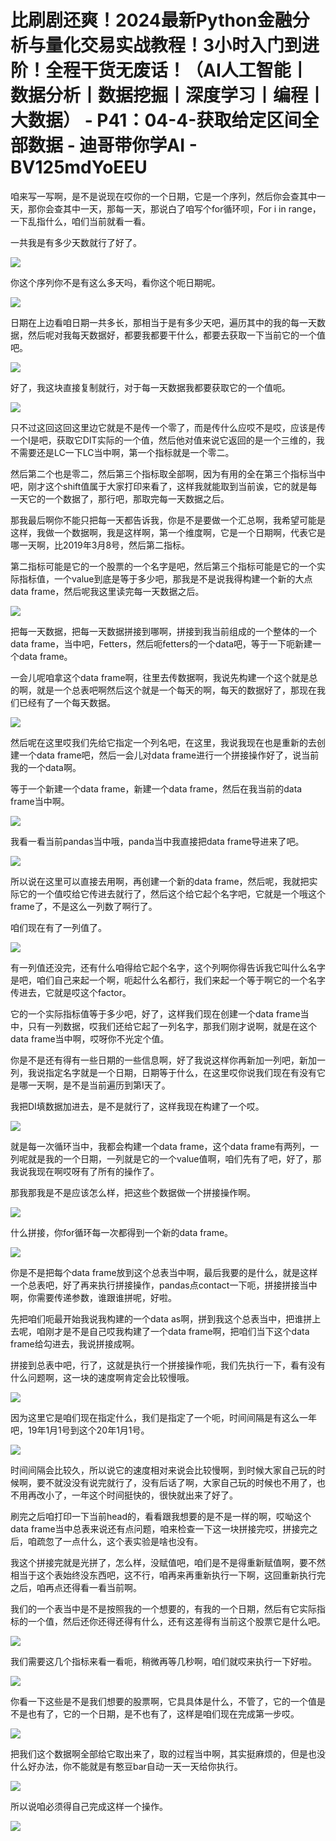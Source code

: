 # 比刷剧还爽！2024最新Python金融分析与量化交易实战教程！3小时入门到进阶！全程干货无废话！（AI人工智能丨数据分析丨数据挖掘丨深度学习丨编程丨大数据） - P41：04-4-获取给定区间全部数据 - 迪哥带你学AI - BV125mdYoEEU

咱来写一写啊，是不是说现在哎你的一个日期，它是一个序列，然后你会查其中一天，那你会查其中一天，那每一天，那说白了咱写个for循环呗，For i in range，一下乱指什么，咱们当前就看一看。

一共我是有多少天数就行了好了。

![](img/ffb9063fa0f8263cf116ec725aca7398_1.png)

你这个序列你不是有这么多天吗，看你这个呃日期呢。

![](img/ffb9063fa0f8263cf116ec725aca7398_3.png)

日期在上边看咱日期一共多长，那相当于是有多少天吧，遍历其中的我的每一天数据，然后呢对我每天数据好，都要我都要干什么，都要去获取一下当前它的一个值吧。



![](img/ffb9063fa0f8263cf116ec725aca7398_5.png)

好了，我这块直接复制就行，对于每一天数据我都要获取它的一个值呃。

![](img/ffb9063fa0f8263cf116ec725aca7398_7.png)

只不过这回这回这里边它就是不是传一个零了，而是传什么应哎不是哎，应该是传一个I是吧，获取它DIT实际的一个值，然后他对值来说它返回的是一个三维的，我不需要还是LC一下LC当中啊，第一个指标就是一个零二。

然后第二个也是零二，然后第三个指标取全部啊，因为有用的全在第三个指标当中吧，刚才这个shift值属于大家打印来看了，这样我就能取到当前诶，它的就是每一天它的一个数据了，那行吧，那取完每一天数据之后。

那我最后啊你不能只把每一天都告诉我，你是不是要做一个汇总啊，我希望可能是这样，我做一个数据啊，我是这样啊，第一个维度啊，它是一个日期啊，代表它是哪一天啊，比2019年3月8号，然后第二指标。

第二指标可能是它的一个股票的一个名字是吧，然后第三个指标可能是它的一个实际指标值，一个value到底是等于多少吧，那我是不是说我得构建一个新的大点data frame，然后呢我这里读完每一天数据之后。



![](img/ffb9063fa0f8263cf116ec725aca7398_9.png)

把每一天数据，把每一天数据拼接到哪啊，拼接到我当前组成的一个整体的一个data frame，当中吧，Fetters，然后呃fetters的一个data吧，等于一下呃新建一个data frame。

一会儿呢咱拿这个data frame啊，往里去传数据啊，我说先构建一个这个就是总的啊，就是一个总表吧啊然后这个就是一个每天的啊，每天的数据好了，那现在我们已经有了一个每天数据。



![](img/ffb9063fa0f8263cf116ec725aca7398_11.png)

然后呢在这里哎我们先给它指定一个列名吧，在这里，我说我现在也是重新的去创建一个data frame吧，然后一会儿对data frame进行一个拼接操作好了，说当前我的一个data啊。

等于一个新建一个data frame，新建一个data frame，然后在我当前的data frame当中啊。



![](img/ffb9063fa0f8263cf116ec725aca7398_13.png)

我看一看当前pandas当中哦，panda当中我直接把data frame导进来了吧。

![](img/ffb9063fa0f8263cf116ec725aca7398_15.png)

所以说在这里可以直接去用啊，再创建一个新的data frame，然后呢，我就把实际它的一个值哎给它传进去就行了，然后这个给它起个名字吧，它就是一个哦这个frame了，不是这么一列数了啊行了。

咱们现在有了一列值了。

![](img/ffb9063fa0f8263cf116ec725aca7398_17.png)

有一列值还没完，还有什么咱得给它起个名字，这个列啊你得告诉我它叫什么名字是吧，咱们自己来起一个啊，呃起什么名都行，我们来起一个等于啊它的一个名字传进去，它就是哎这个factor。

它的一个实际指标值等于多少吧，好了，这样我们现在创建一个data frame当中，只有一列数据，哎我们还给它起了一列名字，那我们刚才说啊，就是在这个data frame当中啊，哎呀你不光定个值。

你是不是还有得有一些日期的一些信息啊，好了我说这样你再新加一列吧，新加一列，我说指定名字就是一个日期，日期等于什么，在这里哎你说我们现在有没有它是哪一天啊，是不是当前遍历到第I天了。

我把DI填数据加进去，是不是就行了，这样我现在构建了一个哎。

![](img/ffb9063fa0f8263cf116ec725aca7398_19.png)

就是每一次循环当中，我都会构建一个data frame，这个data frame有两列，一列呢就是我的一个日期，一列就是它的一个value值啊，咱们先有了吧，好了，那我说我现在啊哎呀有了所有的操作了。

那我那我是不是应该怎么样，把这些个数据做一个拼接操作啊。

![](img/ffb9063fa0f8263cf116ec725aca7398_21.png)

什么拼接，你for循环每一次都得到一个新的data frame。

![](img/ffb9063fa0f8263cf116ec725aca7398_23.png)

你是不是把每个data frame放到这个总表当中啊，最后我要的是什么，就是这样一个总表吧，好了再来执行拼接操作，pandas点contact一下呃，拼接拼接当中啊，你需要传递参数，谁跟谁拼呢，好啦。

先把咱们呃最开始我说我构建的一个data as啊，拼到我这个总表当中，把谁拼上去呢，咱刚才是不是自己哎我构建了一个data frame啊，把咱们当下这个data frame给勾进去，我说拼接成啊。

拼接到总表中吧，行了，这就是执行一个拼接操作呃，我们先执行一下，看有没有什么问题啊，这一块的速度啊肯定会比较慢哦。



![](img/ffb9063fa0f8263cf116ec725aca7398_25.png)

因为这里它是咱们现在指定什么，我们是指定了一个呃，时间间隔是有这么一年吧，19年1月1号到这个20年1月1号。



![](img/ffb9063fa0f8263cf116ec725aca7398_27.png)

时间间隔会比较久，所以说它的速度相对来说会比较慢啊，到时候大家自己玩的时候啊，要不就没没有说完就行了，没有后话了啊，大家自己玩的时候也不用了，也不用再改小了，一年这个时间挺快的，很快就出来了好了。

刷完之后咱打印一下当前head的，看看跟我想要的是不是一样的啊，哎呦这个data frame当中总表来说还有点问题，咱来检查一下这一块拼接完哎，拼接完之后，咱疏忽了一点什么，这个表实验是啥也没有。

我这个拼接完就是光拼了，怎么样，没赋值吧，咱们是不是得重新赋值啊，要不然相当于这个表始终没东西吧，这不行，咱再来再重新执行一下啊，这回重新执行完之后，咱再点还得看一看当前啊。

我们的一个表当中是不是按照我的一个想要的，有我的一个日期，然后有它实际指标的一个值，然后还你还得还得有什么，还有这差得有当前这个股票它是什么吧。



![](img/ffb9063fa0f8263cf116ec725aca7398_29.png)

我们需要这几个指标来看一看呃，稍微再等几秒啊，咱们就哎来执行一下好啦。

![](img/ffb9063fa0f8263cf116ec725aca7398_31.png)

你看一下这些是不是我们想要的股票啊，它具具体是什么，不管了，它的一个值是不是也有了，它的一个日期，是不也有了，这样是咱们现在完成第一步哎。



![](img/ffb9063fa0f8263cf116ec725aca7398_33.png)

把我们这个数据啊全部给它取出来了，取的过程当中啊，其实挺麻烦的，但是也没什么好办法，你不能就是有憨豆bar自动一天一天给你执行。



![](img/ffb9063fa0f8263cf116ec725aca7398_35.png)

所以说咱必须得自己完成这样一个操作。

![](img/ffb9063fa0f8263cf116ec725aca7398_37.png)